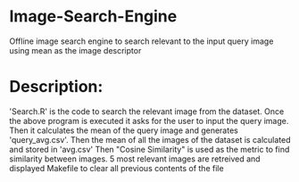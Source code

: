 # Image-Search-Engine
Offline image search engine to search relevant to the input query image using mean as the image descriptor

# Description:
 'Search.R' is the code to search the relevant image from the dataset. 
 Once the above program is executed it asks for the user to input the query image. Then it calculates the mean of the query image and generates 'query_avg.csv'. Then the mean of all the images of the dataset is calculated and stored in 'avg.csv'
 Then "Cosine Similarity" is used as the metric to find similarity between images. 5 most relevant images are retreived and displayed
 Makefile to clear all previous contents of the file
